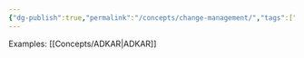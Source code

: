 ```yaml
---
{"dg-publish":true,"permalink":"/concepts/change-management/","tags":["concept/general"]}
---
```


Examples: [[Concepts/ADKAR\|ADKAR]]

